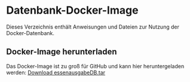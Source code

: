 # Datenbank-Docker-Image

Dieses Verzeichnis enthält Anweisungen und Dateien zur Nutzung der Docker-Datenbank.

## Docker-Image herunterladen
Das Docker-Image ist zu groß für GitHub und kann hier heruntergeladen werden:
[Download essenausgabeDB.tar](https://drive.google.com/file/d/13ap58H53yJOtfZkqguoWkxN0B_5tEet6/view?usp=sharing)
